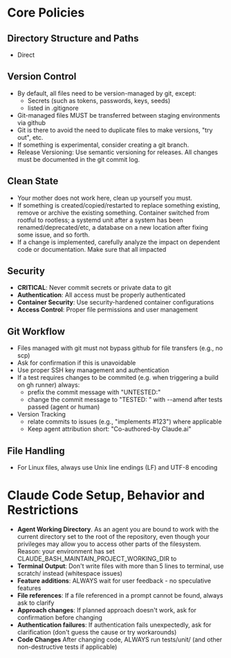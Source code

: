 # Core Policies

## Directory Structure and Paths
- Direct

## Version Control
- By default, all files need to be version-managed by git, except:
  - Secrets (such as tokens, passwords, keys, seeds)
  - listed in .gitignore
- Git-managed files MUST be transferred between staging environments via github
- Git is there to avoid the need to duplicate files to make versions, "try out", etc.
- If something is experimental, consider creating a git branch.
- Release Versioning: Use semantic versioning for releases. All changes must be documented in the git commit log.

## Clean State
- Your mother does not work here, clean up yourself you must.
- If something is created/copied/restarted to replace something existing, remove or archive the existing something.
  <example>
    Container switched from rootful to rootless; a systemd unit after a system has been renamed/deprecated/etc,
    a database on a new location after fixing some issue, and so forth.
  </example>
- If a change is implemented, carefully analyze the impact on dependent code or documentation. 
  Make sure that all impacted
  

## Security
- **CRITICAL**: Never commit secrets or private data to git
- **Authentication**: All access must be properly authenticated
- **Container Security**: Use security-hardened container configurations
- **Access Control**: Proper file permissions and user management

## Git Workflow  
- Files managed with git must not bypass github for file transfers (e.g., no scp)
- Ask for confirmation if this is unavoidable
- Use proper SSH key management and authentication
- If a test requires changes to be commited (e.g. when triggering a build on gh runner) always:
  - prefix the commit message with "UNTESTED:"
  - change the commit message to "TESTED: " with --amend after tests passed (agent or human)
- Version Tracking
  - relate commits to issues (e.g., "implements #123") where applicable
  - Keep agent attribution short: "Co-authored-by Claude.ai"

## File Handling
- For Linux files, always use Unix line endings (LF) and UTF-8 encoding

# Claude Code Setup, Behavior and Restrictions
- **Agent Working Directory**. As an agent you are bound to work with the current directory set to the root of the repository, 
  even though your privileges may allow you to access other parts of the filesystem.
  Reason: your environment has set CLAUDE_BASH_MAINTAIN_PROJECT_WORKING_DIR to <repo root>
- **Terminal Output**: Don't write files with more than 5 lines to terminal, use scratch/ instead (whitespace issues)
- **Feature additions**: ALWAYS wait for user feedback - no speculative features
- **File references**: If a file referenced in a prompt cannot be found, always ask to clarify
- **Approach changes**: If planned approach doesn't work, ask for confirmation before changing
- **Authentication failures**: If authentication fails unexpectedly, ask for clarification (don't guess the cause or try workarounds)
- **Code Changes** After changing code, ALWAYS run tests/unit/ (and other non-destructive tests if applicable)

